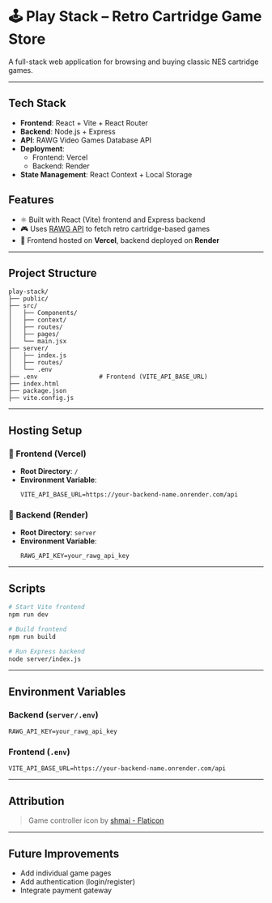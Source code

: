 # 🕹️ Play Stack – Retro Cartridge Game Store

A full-stack web application for browsing and buying classic NES cartridge games.

---


## Tech Stack

- **Frontend**: React + Vite + React Router
- **Backend**: Node.js + Express
- **API**: RAWG Video Games Database API
- **Deployment**:
  - Frontend: Vercel
  - Backend: Render
- **State Management**: React Context + Local Storage

## Features

- ⚛️ Built with React (Vite) frontend and Express backend  
- 🎮 Uses [RAWG API](https://rawg.io/apidocs) to fetch retro cartridge-based games     
- 🔁 Frontend hosted on **Vercel**, backend deployed on **Render**

---

## Project Structure

```
play-stack/
├── public/
├── src/
│   ├── Components/
│   ├── context/
│   ├── routes/
│   ├── pages/
│   └── main.jsx
├── server/
│   ├── index.js
│   ├── routes/
│   └── .env
├── .env                 # Frontend (VITE_API_BASE_URL)
├── index.html
├── package.json
├── vite.config.js
```

---

## Hosting Setup

### 🔹 Frontend (Vercel)

- **Root Directory**: `/`
- **Environment Variable**:
  ```
  VITE_API_BASE_URL=https://your-backend-name.onrender.com/api
  ```

### 🔹 Backend (Render)

- **Root Directory**: `server`
- **Environment Variable**:
  ```
  RAWG_API_KEY=your_rawg_api_key
  ```

---

## Scripts

```bash
# Start Vite frontend
npm run dev

# Build frontend
npm run build

# Run Express backend
node server/index.js
```

---

## Environment Variables

### Backend (`server/.env`)
```
RAWG_API_KEY=your_rawg_api_key
```

### Frontend (`.env`)
```
VITE_API_BASE_URL=https://your-backend-name.onrender.com/api
```

---

## Attribution

> Game controller icon by [shmai - Flaticon](https://www.flaticon.com/free-icons/game-controller)

---

## Future Improvements

- Add individual game pages  
- Add authentication (login/register)  
- Integrate payment gateway
